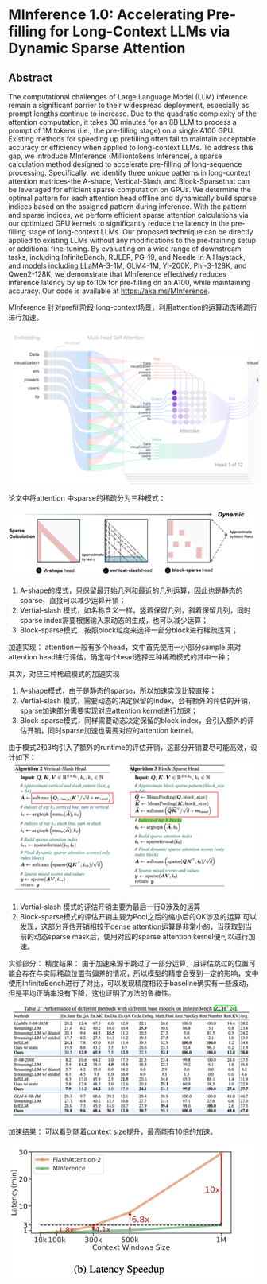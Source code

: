 # MInference 1.0: Accelerating Pre-filling for Long-Context LLMs via Dynamic Sparse Attention

## Abstract

The computational challenges of Large Language Model (LLM) inference remain a
significant barrier to their widespread deployment, especially as prompt
lengths continue to increase. Due to the quadratic complexity of the attention
computation, it takes 30 minutes for an 8B LLM to process a prompt of 1M tokens
(i.e., the pre-filling stage) on a single A100 GPU. Existing methods for
speeding up prefilling often fail to maintain acceptable accuracy or efficiency
when applied to long-context LLMs. To address this gap, we introduce MInference
(Milliontokens Inference), a sparse calculation method designed to accelerate
pre-filling of long-sequence processing. Specifically, we identify three unique
patterns in long-context attention matrices-the A-shape, Vertical-Slash, and
Block-Sparsethat can be leveraged for efficient sparse computation on GPUs. We
determine the optimal pattern for each attention head offline and dynamically
build sparse indices based on the assigned pattern during inference. With the
pattern and sparse indices, we perform efficient sparse attention calculations
via our optimized GPU kernels to significantly reduce the latency in the
pre-filling stage of long-context LLMs. Our proposed technique can be directly
applied to existing LLMs without any modifications to the pre-training setup or
additional fine-tuning. By evaluating on a wide range of downstream tasks,
including InfiniteBench, RULER, PG-19, and Needle In A Haystack, and models
including LLaMA-3-1M, GLM4-1M, Yi-200K, Phi-3-128K, and Qwen2-128K, we
demonstrate that MInference effectively reduces inference latency by up to 10x
for pre-filling on an A100, while maintaining accuracy. Our code is available
at https://aka.ms/MInference.


MInference 针对prefill阶段 long-context场景，利用attention的运算动态稀疏行进行加速。

![](qk_atten.PNG)


论文中将attention 中sparse的稀疏分为三种模式：

![](MInference_3shape.PNG)
1. A-shape的模式，只保留最开始几列和最近的几列运算，因此也是静态的sparse，直接可以减少运算开销；
2. Vertial-slash 模式，如名称含义一样，竖着保留几列，斜着保留几列，同时sparse index需要根据输入来动态的生成，也可以减少运算；
3. Block-sparse模式，按照block粒度来选择一部分block进行稀疏运算；


加速实现：
attention一般有多个head，文中首先使用一小部分sample 来对attention head进行评估，确定每个head选择三种稀疏模式的其中一种；

其次，对应三种稀疏模式的加速实现
1. A-shape模式，由于是静态的sparse，所以加速实现比较直接；
2. Vertial-slash 模式，需要动态的决定保留的index，会有额外的评估的开销，sparse加速部分需要实现对应attention kernel进行加速；
3. Block-sparse模式，同样需要动态决定保留的block index，会引入额外的评估开销，同时sparse加速也需要对应的attention kernel。

由于模式2和3均引入了额外的runtime的评估开销，这部分开销要尽可能高效，设计如下：
![](alg.PNG)

1. Vertial-slash 模式的评估开销主要为最后一行Q涉及的运算
2. Block-sparse模式的评估开销主要为Pool之后的缩小后的QK涉及的运算
可以发现，这部分评估开销相较于dense attention运算是非常小的，当获取到当前的动态sparse mask后，使用对应的sparse attention kernel便可以进行加速。


实验部分：
精度结果：
由于加速来源于跳过了一部分运算，且评估跳过的位置可能会存在与实际稀疏位置有偏差的情况，所以模型的精度会受到一定的影响，文中使用InfiniteBench进行了对比，可以发现精度相较于baseline确实有一些波动，但是平均正确率没有下降，这也证明了方法的鲁棒性。

![](res.PNG)

加速结果：
可以看到随着context size提升，最高能有10倍的加速。

![](res1.png)